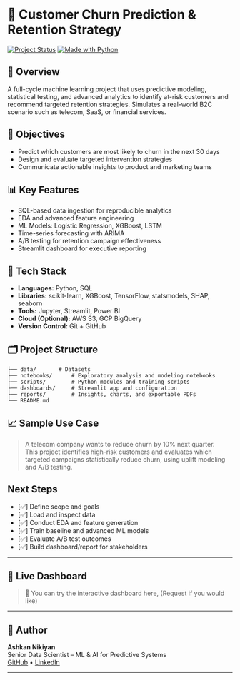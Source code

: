 # 🧠 Customer Churn Prediction & Retention Strategy

[![Project Status](https://img.shields.io/badge/status-Completed-brightgreen)](https://github.com/anikiyan/Customer-churn-prediction-strategy)
[![Made with Python](https://img.shields.io/badge/Made%20with-Python-blue)](https://www.python.org/)

## 📌 Overview

A full-cycle machine learning project that uses predictive modeling, statistical testing, and advanced analytics to identify at-risk customers and recommend targeted retention strategies. Simulates a real-world B2C scenario such as telecom, SaaS, or financial services.

## 🎯 Objectives

- Predict which customers are most likely to churn in the next 30 days
- Design and evaluate targeted intervention strategies
- Communicate actionable insights to product and marketing teams

## 📊 Key Features
- SQL-based data ingestion for reproducible analytics
- EDA and advanced feature engineering
- ML Models: Logistic Regression, XGBoost, LSTM
- Time-series forecasting with ARIMA
- A/B testing for retention campaign effectiveness
- Streamlit dashboard for executive reporting  


## 🧰 Tech Stack

- **Languages:** Python, SQL
- **Libraries:** scikit-learn, XGBoost, TensorFlow, statsmodels, SHAP, seaborn
- **Tools:** Jupyter, Streamlit, Power BI
- **Cloud (Optional):** AWS S3, GCP BigQuery
- **Version Control:** Git + GitHub

## 🗂️ Project Structure

```
├── data/ 		# Datasets
├── notebooks/ 		# Exploratory analysis and modeling notebooks
├── scripts/ 		# Python modules and training scripts
├── dashboards/ 	# Streamlit app and configuration
├── reports/ 		# Insights, charts, and exportable PDFs
└── README.md
```


## 📈 Sample Use Case

> A telecom company wants to reduce churn by 10% next quarter.  
This project identifies high-risk customers and evaluates which targeted campaigns statistically reduce churn, using uplift modeling and A/B testing.

##  Next Steps
- [✅] Define scope and goals
- [✅] Load and inspect data
- [✅] Conduct EDA and feature generation
- [✅] Train baseline and advanced ML models
- [✅] Evaluate A/B test outcomes
- [✅] Build dashboard/report for stakeholders

---


## 🚀 Live Dashboard

> 🧪 You can try the interactive dashboard here, (Request if you would like)


---


## 👤 Author

**Ashkan Nikiyan**  
Senior Data Scientist – ML & AI for Predictive Systems  
[GitHub](https://github.com/anikiyan) • [LinkedIn](https://www.linkedin.com/in/ashkan-nikiyan-ph-d-gda-ids-24aa1012b/)

---
